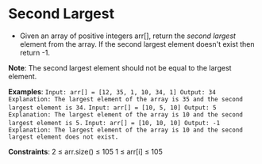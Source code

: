# Second Largest

- Given an array of positive integers arr[], return the *second largest* element from the array. If the second largest element doesn't exist then return -1.

**Note**: The second largest element should not be equal to the largest element.

**Examples**:
`
Input: arr[] = [12, 35, 1, 10, 34, 1]
Output: 34
Explanation: The largest element of the array is 35 and the second largest element is 34.
`
`
Input: arr[] = [10, 5, 10]
Output: 5
Explanation: The largest element of the array is 10 and the second largest element is 5.
`
`
Input: arr[] = [10, 10, 10]
Output: -1
Explanation: The largest element of the array is 10 and the second largest element does not exist.
`

**Constraints**:
2 ≤ arr.size() ≤ 105
1 ≤ arr[i] ≤ 105
